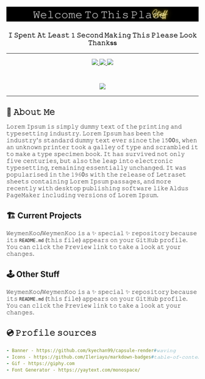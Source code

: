 <p align="center">
  <img src="https://github.com/WeymenKoo/WeymenKoo/blob/main/GitHubBanner1.png"/>
</p>


<h3 align="center">𝙸 𝚂𝚙𝚎𝚗𝚝 𝙰𝚝 𝙻𝚎𝚊𝚜𝚝 𝟷 𝚂𝚎𝚌𝚘𝚗𝚍 𝙼𝚊𝚔𝚒𝚗𝚐 𝚃𝚑𝚒𝚜 𝙿𝚕𝚎𝚊𝚜𝚎 𝙻𝚘𝚘𝚔 𝚃𝚑𝚊𝚗𝚔ss </h3>

<hr> 

<p align="center">
  <a href="https://www.linkedin.com/in/weymenkoo/" target="_blank">
    <img height="30" src="https://img.shields.io/badge/linkedin-%230077B5.svg?style=for-the-badge&logo=linkedin&logoColor=white"/>
  </a>
  <a href="mailto:kchweymen@gmail.com" target="_blank">
    <img height="30" src="https://img.shields.io/badge/Gmail-D14836?style=for-the-badge&logo=gmail&logoColor=white"/>
  </a>
  <a href="https://www.youtube.com/watch?v=lpiB2wMc49g" target="_blank">
    <img height="30" src="https://img.shields.io/badge/Discord-%237289DA.svg?style=for-the-badge&logo=discord&logoColor=white"/>
  </a>
</p>

<br>

<p align="center">
  <img height="400" src="https://media.giphy.com/media/3ov9jVnbc2E7rCO0Ao/giphy.gif"/>
</p>

<hr> 

## 📸 𝙰𝚋𝚘𝚞𝚝 𝙼𝚎 

𝙻𝚘𝚛𝚎𝚖 𝙸𝚙𝚜𝚞𝚖 𝚒𝚜 𝚜𝚒𝚖𝚙𝚕𝚢 𝚍𝚞𝚖𝚖𝚢 𝚝𝚎𝚡𝚝 𝚘𝚏 𝚝𝚑𝚎 𝚙𝚛𝚒𝚗𝚝𝚒𝚗𝚐 𝚊𝚗𝚍 𝚝𝚢𝚙𝚎𝚜𝚎𝚝𝚝𝚒𝚗𝚐 𝚒𝚗𝚍𝚞𝚜𝚝𝚛𝚢. 𝙻𝚘𝚛𝚎𝚖 𝙸𝚙𝚜𝚞𝚖 𝚑𝚊𝚜 𝚋𝚎𝚎𝚗 𝚝𝚑𝚎 𝚒𝚗𝚍𝚞𝚜𝚝𝚛𝚢'𝚜 𝚜𝚝𝚊𝚗𝚍𝚊𝚛𝚍 𝚍𝚞𝚖𝚖𝚢 𝚝𝚎𝚡𝚝 𝚎𝚟𝚎𝚛 𝚜𝚒𝚗𝚌𝚎 𝚝𝚑𝚎 𝟷𝟻00𝚜, 𝚠𝚑𝚎𝚗 𝚊𝚗 𝚞𝚗𝚔𝚗𝚘𝚠𝚗 𝚙𝚛𝚒𝚗𝚝𝚎𝚛 𝚝𝚘𝚘𝚔 𝚊 𝚐𝚊𝚕𝚕𝚎𝚢 𝚘𝚏 𝚝𝚢𝚙𝚎 𝚊𝚗𝚍 𝚜𝚌𝚛𝚊𝚖𝚋𝚕𝚎𝚍 𝚒𝚝 𝚝𝚘 𝚖𝚊𝚔𝚎 𝚊 𝚝𝚢𝚙𝚎 𝚜𝚙𝚎𝚌𝚒𝚖𝚎𝚗 𝚋𝚘𝚘𝚔. 𝙸𝚝 𝚑𝚊𝚜 𝚜𝚞𝚛𝚟𝚒𝚟𝚎𝚍 𝚗𝚘𝚝 𝚘𝚗𝚕𝚢 𝚏𝚒𝚟𝚎 𝚌𝚎𝚗𝚝𝚞𝚛𝚒𝚎𝚜, 𝚋𝚞𝚝 𝚊𝚕𝚜𝚘 𝚝𝚑𝚎 𝚕𝚎𝚊𝚙 𝚒𝚗𝚝𝚘 𝚎𝚕𝚎𝚌𝚝𝚛𝚘𝚗𝚒𝚌 𝚝𝚢𝚙𝚎𝚜𝚎𝚝𝚝𝚒𝚗𝚐, 𝚛𝚎𝚖𝚊𝚒𝚗𝚒𝚗𝚐 𝚎𝚜𝚜𝚎𝚗𝚝𝚒𝚊𝚕𝚕𝚢 𝚞𝚗𝚌𝚑𝚊𝚗𝚐𝚎𝚍. 𝙸𝚝 𝚠𝚊𝚜 𝚙𝚘𝚙𝚞𝚕𝚊𝚛𝚒𝚜𝚎𝚍 𝚒𝚗 𝚝𝚑𝚎 𝟷𝟿𝟼0𝚜 𝚠𝚒𝚝𝚑 𝚝𝚑𝚎 𝚛𝚎𝚕𝚎𝚊𝚜𝚎 𝚘𝚏 𝙻𝚎𝚝𝚛𝚊𝚜𝚎𝚝 𝚜𝚑𝚎𝚎𝚝𝚜 𝚌𝚘𝚗𝚝𝚊𝚒𝚗𝚒𝚗𝚐 𝙻𝚘𝚛𝚎𝚖 𝙸𝚙𝚜𝚞𝚖 𝚙𝚊𝚜𝚜𝚊𝚐𝚎𝚜, 𝚊𝚗𝚍 𝚖𝚘𝚛𝚎 𝚛𝚎𝚌𝚎𝚗𝚝𝚕𝚢 𝚠𝚒𝚝𝚑 𝚍𝚎𝚜𝚔𝚝𝚘𝚙 𝚙𝚞𝚋𝚕𝚒𝚜𝚑𝚒𝚗𝚐 𝚜𝚘𝚏𝚝𝚠𝚊𝚛𝚎 𝚕𝚒𝚔𝚎 𝙰𝚕𝚍𝚞𝚜 𝙿𝚊𝚐𝚎𝙼𝚊𝚔𝚎𝚛 𝚒𝚗𝚌𝚕𝚞𝚍𝚒𝚗𝚐 𝚟𝚎𝚛𝚜𝚒𝚘𝚗𝚜 𝚘𝚏 𝙻𝚘𝚛𝚎𝚖 𝙸𝚙𝚜𝚞𝚖.


## 🏗️ Current Projects
𝚆𝚎𝚢𝚖𝚎𝚗𝙺𝚘𝚘/𝚆𝚎𝚢𝚖𝚎𝚗𝙺𝚘𝚘 𝚒𝚜 𝚊 ✨ 𝚜𝚙𝚎𝚌𝚒𝚊𝚕 ✨ 𝚛𝚎𝚙𝚘𝚜𝚒𝚝𝚘𝚛𝚢 𝚋𝚎𝚌𝚊𝚞𝚜𝚎 𝚒𝚝𝚜 `𝚁𝙴𝙰𝙳𝙼𝙴.𝚖𝚍` (𝚝𝚑𝚒𝚜 𝚏𝚒𝚕𝚎) 𝚊𝚙𝚙𝚎𝚊𝚛𝚜 𝚘𝚗 𝚢𝚘𝚞𝚛 𝙶𝚒𝚝𝙷𝚞𝚋 𝚙𝚛𝚘𝚏𝚒𝚕𝚎.
𝚈𝚘𝚞 𝚌𝚊𝚗 𝚌𝚕𝚒𝚌𝚔 𝚝𝚑𝚎 𝙿𝚛𝚎𝚟𝚒𝚎𝚠 𝚕𝚒𝚗𝚔 𝚝𝚘 𝚝𝚊𝚔𝚎 𝚊 𝚕𝚘𝚘𝚔 𝚊𝚝 𝚢𝚘𝚞𝚛 𝚌𝚑𝚊𝚗𝚐𝚎𝚜.

## 🕹️ Other Stuff
𝚆𝚎𝚢𝚖𝚎𝚗𝙺𝚘𝚘/𝚆𝚎𝚢𝚖𝚎𝚗𝙺𝚘𝚘 𝚒𝚜 𝚊 ✨ 𝚜𝚙𝚎𝚌𝚒𝚊𝚕 ✨ 𝚛𝚎𝚙𝚘𝚜𝚒𝚝𝚘𝚛𝚢 𝚋𝚎𝚌𝚊𝚞𝚜𝚎 𝚒𝚝𝚜 `𝚁𝙴𝙰𝙳𝙼𝙴.𝚖𝚍` (𝚝𝚑𝚒𝚜 𝚏𝚒𝚕𝚎) 𝚊𝚙𝚙𝚎𝚊𝚛𝚜 𝚘𝚗 𝚢𝚘𝚞𝚛 𝙶𝚒𝚝𝙷𝚞𝚋 𝚙𝚛𝚘𝚏𝚒𝚕𝚎.
𝚈𝚘𝚞 𝚌𝚊𝚗 𝚌𝚕𝚒𝚌𝚔 𝚝𝚑𝚎 𝙿𝚛𝚎𝚟𝚒𝚎𝚠 𝚕𝚒𝚗𝚔 𝚝𝚘 𝚝𝚊𝚔𝚎 𝚊 𝚕𝚘𝚘𝚔 𝚊𝚝 𝚢𝚘𝚞𝚛 𝚌𝚑𝚊𝚗𝚐𝚎𝚜.

## 💿 𝙿𝚛𝚘𝚏𝚒𝚕𝚎 𝚜𝚘𝚞𝚛𝚌𝚎𝚜 
```yaml
- 𝙱𝚊𝚗𝚗𝚎𝚛 - 𝚑𝚝𝚝𝚙𝚜://𝚐𝚒𝚝𝚑𝚞𝚋.𝚌𝚘𝚖/𝚔𝚢𝚎𝚌𝚑𝚊𝚗𝟿𝟿/𝚌𝚊𝚙𝚜𝚞𝚕𝚎-𝚛𝚎𝚗𝚍𝚎𝚛#𝚠𝚊𝚟𝚒𝚗𝚐
- 𝙸𝚌𝚘𝚗𝚜 - 𝚑𝚝𝚝𝚙𝚜://𝚐𝚒𝚝𝚑𝚞𝚋.𝚌𝚘𝚖/𝙸𝚕𝚎𝚛𝚒𝚊𝚢𝚘/𝚖𝚊𝚛𝚔𝚍𝚘𝚠𝚗-𝚋𝚊𝚍𝚐𝚎𝚜#𝚝𝚊𝚋𝚕𝚎-𝚘𝚏-𝚌𝚘𝚗𝚝𝚎𝚗𝚝𝚜
- 𝙶𝚒𝚏 - 𝚑𝚝𝚝𝚙𝚜://𝚐𝚒𝚙𝚑𝚢.𝚌𝚘𝚖
- 𝙵𝚘𝚗𝚝 𝙶𝚎𝚗𝚎𝚛𝚊𝚝𝚘𝚛 - 𝚑𝚝𝚝𝚙𝚜://𝚢𝚊𝚢𝚝𝚎𝚡𝚝.𝚌𝚘𝚖/𝚖𝚘𝚗𝚘𝚜𝚙𝚊𝚌𝚎/
```
